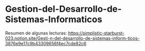 # Gestion-del-Desarrollo-de-Sistemas-Informaticos

Resumen de algunas lecturas: https://simplistic-starburst-023.notion.site/Gesti-n-del-desarrollo-de-sistemas-inform-ticos-3876e9e17c9b43309656f4ec7cde82c6
